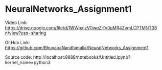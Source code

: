 # NeuralNetworks_Assignment1

Video Link: https://drive.google.com/file/d/1WWpxjzVOwqZrfv0pMR4ZvmLCPTMNT36n/view?usp=sharing

GitHub Link: https://github.com/BhuvanaNandhimalla/NeuralNetworks_Assignment1

Source code: http://localhost:8888/notebooks/Untitled.ipynb?kernel_name=python3

